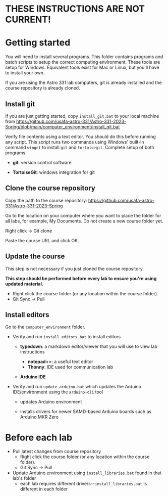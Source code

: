 # THESE INSTRUCTIONS ARE NOT CURRENT!

# Getting started

You will need to install several programs. This folder contains programs and batch scripts to setup the correct computing environment. These tools are setup for Windows. Equivalent tools exist for Mac or Linux, but you'll have to install your own. 

If you are using the Astro 331 lab computers, git is already installed and the course repository is already cloned. 



## Install git

If you are just getting started, copy `install_git.bat` to your local machine from https://github.com/usafa-astro-331/Astro-331-2023-Spring/blob/main/computer_environment/install_git.bat

Verify file contents using a text editor. You should do this before running any script. This script runs two commands using Windows' built-in command `winget` to install `git` and `tortoisegit`.  Complete setup of both programs. 

- **git**: version control software

- **TortoiseGit**: windows integration for git



## Clone the course repository

Copy the path to the course repository: https://github.com/usafa-astro-331/Astro-331-2023-Spring

Go to the location on your computer where you want to place the folder for all labs, for example, My Documents. Do not create a new course folder yet. 

Right click -> Git clone

Paste the course URL and click OK. 



## Update the course

This step is not necessary if you just cloned the course repository. 

**This step should be performed before every lab to ensure you're using updated material.** 

- Right click the course folder (or any location within the course folder). 
- Git Sync -> Pull



## Install editors

Go to the `computer_environment` folder. 

- Verify and run `install_editors.bat` to install editors

  - **typedown**: a markdown editor/viewer that you will use to view lab instructions
  
  
    - **notepad++**: a useful text editor
    - **Thonny**: IDE used for communication lab
  
  - **Arduino IDE**
  
- Verify and run `update_arduino.bat` which updates the Arduino IDE/environment using the `arduino-cli` tool

  - updates Arduino environment

  - installs drivers for newer SAMD-based Arduino boards such as Arduino MKR Zero




# Before each lab

- Pull latest changes from course repository
  - Right click the course folder (or any location within the course folder). 
  - Git Sync -> Pull
- Update Arduino environment using `install_libraries.bat` found in that lab's folder
  - each lab requires different drivers--`install_libraries.bat` is different in each folder

